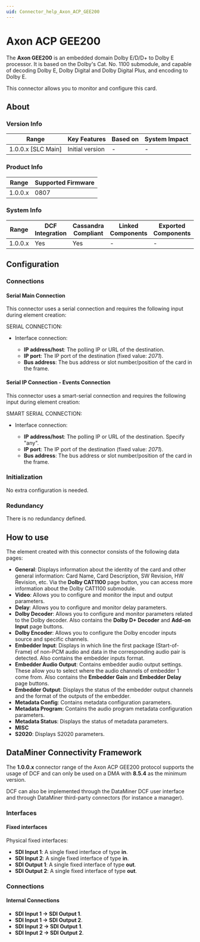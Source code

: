```yaml
---
uid: Connector_help_Axon_ACP_GEE200
---
```


# Axon ACP GEE200

The **Axon GEE200** is an embedded domain Dolby E/D/D+ to Dolby E processor. It is based on the Dolby's Cat. No. 1100 submodule, and capable of decoding Dolby E, Dolby Digital and Dolby Digital Plus, and encoding to Dolby E.

This connector allows you to monitor and configure this card.

## About

### Version Info

| **Range**            | **Key Features** | **Based on** | **System Impact** |
|----------------------|------------------|--------------|-------------------|
| 1.0.0.x \[SLC Main\] | Initial version  | \-           | \-                |

### Product Info

| **Range** | **Supported Firmware** |
|-----------|------------------------|
| 1.0.0.x   | 0807                   |

### System Info

| **Range** | **DCF Integration** | **Cassandra Compliant** | **Linked Components** | **Exported Components** |
|-----------|---------------------|-------------------------|-----------------------|-------------------------|
| 1.0.0.x   | Yes                 | Yes                     | \-                    | \-                      |

## Configuration

### Connections

#### Serial Main Connection

This connector uses a serial connection and requires the following input during element creation:

SERIAL CONNECTION:

- Interface connection:

  - **IP address/host**: The polling IP or URL of the destination.
  - **IP port**: The IP port of the destination (fixed value: *2071*).
  - **Bus address**: The bus address or slot number/position of the card in the frame.

#### Serial IP Connection - Events Connection

This connector uses a smart-serial connection and requires the following input during element creation:

SMART SERIAL CONNECTION:

- Interface connection:

  - **IP address/host**: The polling IP or URL of the destination. Specify "any".
  - **IP port**: The IP port of the destination (fixed value: *2071*).
  - **Bus address**: The bus address or slot number/position of the card in the frame.

### Initialization

No extra configuration is needed.

### Redundancy

There is no redundancy defined.

## How to use

The element created with this connector consists of the following data pages:

- **General**: Displays information about the identity of the card and other general information: Card Name, Card Description, SW Revision, HW Revision, etc. Via the **Dolby CAT1100** page button, you can access more information about the Dolby CAT1100 submodule.
- **Video**: Allows you to configure and monitor the input and output parameters.
- **Delay**: Allows you to configure and monitor delay parameters.
- **Dolby Decoder**: Allows you to configure and monitor parameters related to the Dolby decoder. Also contains the **Dolby D+ Decoder** and **Add-on Input** page buttons.
- **Dolby Encoder**: Allows you to configure the Dolby encoder inputs source and specific channels.
- **Embedder Input**: Displays in which line the first package (Start-of-Frame) of non-PCM audio and data in the corresponding audio pair is detected. Also contains the embedder inputs format.
- **Embedder Audio Output**: Contains embedder audio output settings. These allow you to select where the audio channels of embedder 1 come from. Also contains the **Embedder Gain** and **Embedder Delay** page buttons.
- **Embedder Output**: Displays the status of the embedder output channels and the format of the outputs of the embedder.
- **Metadata Config**: Contains metadata configuration parameters.
- **Metadata Program**: Contains the audio program metadata configuration parameters.
- **Metadata Status**: Displays the status of metadata parameters.
- **MISC**
- **S2020**: Displays S2020 parameters.

## DataMiner Connectivity Framework

The **1.0.0.x** connector range of the Axon ACP GEE200 protocol supports the usage of DCF and can only be used on a DMA with **8.5.4** as the minimum version.

DCF can also be implemented through the DataMiner DCF user interface and through DataMiner third-party connectors (for instance a manager).

### Interfaces

#### Fixed interfaces

Physical fixed interfaces:

- **SDI Input 1**: A single fixed interface of type **in**.
- **SDI Input 2**: A single fixed interface of type **in**.
- **SDI Output 1**: A single fixed interface of type **out**.
- **SDI Output 2**: A single fixed interface of type **out**.

### Connections

#### Internal Connections

- **SDI Input 1 -\> SDI Output 1**.
- **SDI Input 1 -\> SDI Output 2**.
- **SDI Input 2 -\> SDI Output 1**.
- **SDI Input 2 -\> SDI Output 2**.
